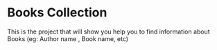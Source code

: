 # Books Collection

This is the project that will show you help you to find information about Books (eg: Author name , Book name, etc)


